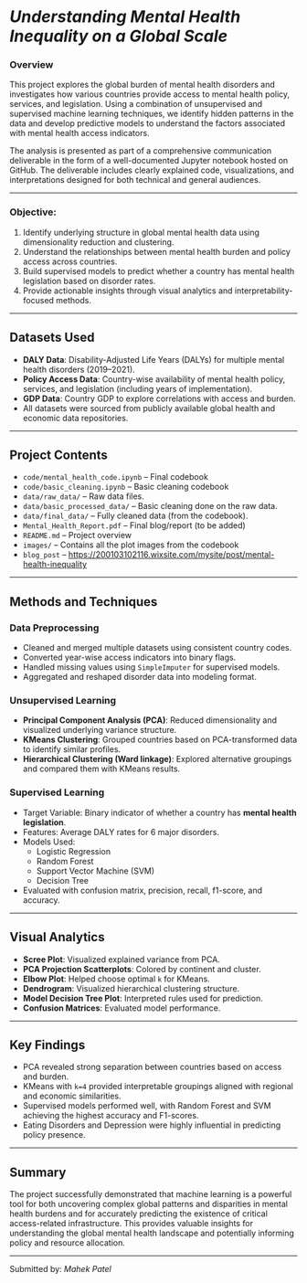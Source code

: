# ***Understanding Mental Health Inequality on a Global Scale***

### **Overview**
This project explores the global burden of mental health disorders and investigates how various countries provide access to mental health policy, services, and legislation. Using a combination of unsupervised and supervised machine learning techniques, we identify hidden patterns in the data and develop predictive models to understand the factors associated with mental health access indicators.

The analysis is presented as part of a comprehensive communication deliverable in the form of a well-documented Jupyter notebook hosted on GitHub. The deliverable includes clearly explained code, visualizations, and interpretations designed for both technical and general audiences.

---

### **Objective:**
1. Identify underlying structure in global mental health data using dimensionality reduction and clustering.
2. Understand the relationships between mental health burden and policy access across countries.
3. Build supervised models to predict whether a country has mental health legislation based on disorder rates.
4. Provide actionable insights through visual analytics and interpretability-focused methods.

---

## Datasets Used

- **DALY Data**: Disability-Adjusted Life Years (DALYs) for multiple mental health disorders (2019–2021).
- **Policy Access Data**: Country-wise availability of mental health policy, services, and legislation (including years of implementation).
- **GDP Data**: Country GDP to explore correlations with access and burden.
- All datasets were sourced from publicly available global health and economic data repositories.

---

## Project Contents

- `code/mental_health_code.ipynb` – Final codebook  
- `code/basic_cleaning.ipynb` – Basic cleaning codebook 
- `data/raw_data/` – Raw data files.
- `data/basic_processed_data/` – Basic cleaning done on the raw data.
- `data/final_data/` – Fully cleaned data (from the codebook).
- `Mental_Health_Report.pdf` – Final blog/report (to be added)  
- `README.md` – Project overview  
- `images/` – Contains all the plot images from the codebook
- `blog_post` – https://200103102116.wixsite.com/mysite/post/mental-health-inequality 

---

## Methods and Techniques

### Data Preprocessing
- Cleaned and merged multiple datasets using consistent country codes.
- Converted year-wise access indicators into binary flags.
- Handled missing values using `SimpleImputer` for supervised models.
- Aggregated and reshaped disorder data into modeling format.

### Unsupervised Learning
- **Principal Component Analysis (PCA)**: Reduced dimensionality and visualized underlying variance structure.
- **KMeans Clustering**: Grouped countries based on PCA-transformed data to identify similar profiles.
- **Hierarchical Clustering (Ward linkage)**: Explored alternative groupings and compared them with KMeans results.

### Supervised Learning
- Target Variable: Binary indicator of whether a country has **mental health legislation**.
- Features: Average DALY rates for 6 major disorders.
- Models Used:
  - Logistic Regression
  - Random Forest
  - Support Vector Machine (SVM)
  - Decision Tree
- Evaluated with confusion matrix, precision, recall, f1-score, and accuracy.

---

## Visual Analytics

- **Scree Plot**: Visualized explained variance from PCA.
- **PCA Projection Scatterplots**: Colored by continent and cluster.
- **Elbow Plot**: Helped choose optimal `k` for KMeans.
- **Dendrogram**: Visualized hierarchical clustering structure.
- **Model Decision Tree Plot**: Interpreted rules used for prediction.
- **Confusion Matrices**: Evaluated model performance.

---

## Key Findings

- PCA revealed strong separation between countries based on access and burden.
- KMeans with `k=4` provided interpretable groupings aligned with regional and economic similarities.
- Supervised models performed well, with Random Forest and SVM achieving the highest accuracy and F1-scores.
- Eating Disorders and Depression were highly influential in predicting policy presence.

---


## Summary

The project successfully demonstrated that machine learning is a powerful tool for both uncovering complex global patterns and disparities in mental health burdens and for accurately predicting the existence of critical access-related infrastructure. This provides valuable insights for understanding the global mental health landscape and potentially informing policy and resource allocation.

---

Submitted by: *Mahek Patel*
